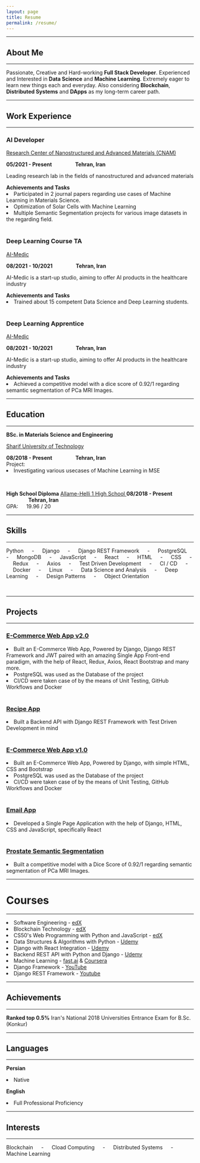 ```yaml
---
layout: page
title: Resume
permalink: /resume/
---
```

<div>
<hr>
<h2><b>About Me</b></h2>
<hr>
<p>
Passionate, Creative and Hard-working <b>Full Stack Developer</b>. Experienced and Interested in <b>Data Science</b> and <b>Machine Learning</b>. Extremely eager to learn new things each and everyday.  
Also considering <b>Blockchain</b>, <b>Distributed Systems</b> and <b>DApps</b> as my long-term career path.
</p>
</div>


<hr>
<h2><b>Work Experience</b></h2>
<hr>
<div>
<h3>AI Developer</h3>
<a href="https://cnam.ir/">
<p>
Research Center of Nanostructured and Advanced Materials (CNAM)
</p>
</a>
<b>05/2021 - Present &emsp;&emsp;&emsp;&emsp; Tehran, Iran</b>
<p>
Leading research lab in the fields of nanostructured and advanced materials
</p>
<b>Achievements and Tasks</b>
<li>
Participated in 2 journal papers regarding use cases of Machine Learning in Materials Science.
</li>
<li>
Optimization of Solar Cells with Machine Learning
</li>
<li>
Multiple Semantic Segmentation projects for various image datasets in the regarding field.
</li>
</div>

<br/>

<div>
<h3>Deep Learning Course TA</h3>
<a href="https://aimedic.co/">
<p>
AI-Medic
</p>
</a>
<b>08/2021 - 10/2021 &emsp;&emsp;&emsp;&emsp; Tehran, Iran</b>
<p>
AI-Medic is a start-up studio, aiming to offer AI products in the healthcare industry
</p>
<b>Achievements and Tasks</b>
<li>
Trained about 15 competent Data Science and Deep Learning students. 
</li>
</div>

<br/>

<div>
<h3>Deep Learning Apprentice</h3>
<a href="https://aimedic.co/">
<p>
AI-Medic
</p>
</a>
<b>08/2021 - 10/2021 &emsp;&emsp;&emsp;&emsp; Tehran, Iran</b>
<p>
AI-Medic is a start-up studio, aiming to offer AI products in the healthcare industry
</p>
<b>Achievements and Tasks</b>
<li>
Achieved a competitive model with a dice score of 0.92/1 regarding semantic segmentation of PCa MRI Images. <br/> 
</li>
</div>


<hr>
<h2><b>Education</b></h2>
<hr>
<div>
<p><b>BSc. in Materials Science and Engineering</b>
<a href="https://en.sharif.edu/">

Sharif University of Technology

</a>
<b>08/2018 - Present &emsp;&emsp;&emsp;&emsp; Tehran, Iran</b>
<br/>
Project:
<li>
Investigating various usecases of Machine Learning in MSE
</li>
</p>
</div>

<br/>

<div>
<p><b>High School Diploma</b>
<a href="https://en.wikipedia.org/wiki/Allameh_Helli_High_Schools">
Allame-Helli 1 High School
</a>
<b>08/2018 - Present &emsp;&emsp;&emsp;&emsp; Tehran, Iran</b><br/>
GPA: &emsp; 19.96 / 20
</p>
</div>


<hr>
<h2><b>Skills</b></h2>
<hr>
<p>
Python &emsp; - &emsp; Django &emsp; - &emsp; Django REST Framework &emsp; - &emsp; PostgreSQL &emsp; - &emsp; MongoDB &emsp; - &emsp; JavaScript &emsp; - &emsp; React &emsp; - &emsp; HTML &emsp; - &emsp; CSS &emsp; - &emsp; Redux &emsp; - &emsp; Axios &emsp; - &emsp; Test Driven Development &emsp; - &emsp; CI / CD &emsp; - &emsp; Docker &emsp; - &emsp; Linux &emsp; - &emsp; Data Science and Analysis &emsp; - &emsp; Deep Learning &emsp; - &emsp; Design Patterns &emsp; - &emsp; Object Orientation 
</p>
<!-- 
<img align=center src="https://img.shields.io/badge/Python-informational?style=for-the-badge&color=292A2D" />
<img align=center src="https://img.shields.io/badge/Django-informational?style=for-the-badge&color=292A2D" />
<img align=center src="https://img.shields.io/badge/Django Rest Framework-informational?style=for-the-badge&color=292A2D" />
<img align=center src="https://img.shields.io/badge/PostgreSQL-informational?style=for-the-badge&color=292A2D" />
<img align=center src="https://img.shields.io/badge/MongoDB-informational?style=for-the-badge&color=292A2D" />
<img align=center src="https://img.shields.io/badge/JavaScript-informational?style=for-the-badge&color=292A2D" />
<img align=center src="https://img.shields.io/badge/React-informational?style=for-the-badge&color=292A2D" />
<img align=center src="https://img.shields.io/badge/HTML-informational?style=for-the-badge&color=292A2D" />
<img align=center src="https://img.shields.io/badge/CSS-informational?style=for-the-badge&color=292A2D" />
<img align=center src="https://img.shields.io/badge/Redux-informational?style=for-the-badge&color=292A2D" />
<img align=center src="https://img.shields.io/badge/Axios-informational?style=for-the-badge&color=292A2D" />
<img align=center src="https://img.shields.io/badge/Test Driven Development-informational?style=for-the-badge&color=292A2D" />
<img align=center src="https://img.shields.io/badge/CI / CD-informational?style=for-the-badge&color=292A2D" />
<img align=center src="https://img.shields.io/badge/Docker-informational?style=for-the-badge&color=292A2D" />
<img align=center src="https://img.shields.io/badge/Linux-informational?style=for-the-badge&color=292A2D" />
<img align=center src="https://img.shields.io/badge/Data Science and Analysis-informational?style=for-the-badge&color=292A2D" />
<img align=center src="https://img.shields.io/badge/Deep Learning-informational?style=for-the-badge&color=292A2D" />
<img align=center src="https://img.shields.io/badge/Design Patterns-informational?style=for-the-badge&color=292A2D" />
<img align=center src="https://img.shields.io/badge/Object Orientation-informational?style=for-the-badge&color=292A2D" /> -->

<br/>
<hr>
<h2><b>Projects</b></h2>
<hr>
<div>
<a href="https://github.com/HomayoonAlimohammadi/eCommerce-Django-React">
<h3>E-Commerce Web App v2.0</h3>
</a>
<li>
Built an E-Commerce Web App, Powered by Django, Django REST Framework and JWT paired with an amazing Single App Front-end paradigm, with the help of React, Redux, Axios, React Bootstrap and many more.
</li>
<li>
PostgreSQL was used as the Database of the project
</li>
<li>
CI/CD were taken case of by the means of Unit Testing, GitHub Workflows and Docker
</li>
</div>

<br/>

<div>
<a href="https://github.com/HomayoonAlimohammadi/Backend-API-REST">
<h3>Recipe App</h3>
</a>
<li>
Built a Backend API with Django REST Framework with Test Driven Development in mind
</li>
</div>

<br/>

<div>
<a href="https://github.com/HomayoonAlimohammadi/Commerce">
<h3>E-Commerce Web App v1.0</h3>
</a>
<li>
Built an E-Commerce Web App, Powered by Django, with simple HTML, CSS and Bootstrap
</li>
<li>
PostgreSQL was used as the Database of the project
</li>
<li>
CI/CD were taken case of by the means of Unit Testing, GitHub Workflows and Docker
</li>
</div>

<br/>

<div>
<a href="https://github.com/HomayoonAlimohammadi/Mail">
<h3>Email App</h3>
</a>
<li>
Developed a Single Page Application with the help of Django, HTML, CSS and JavaScript, specifically React
</li>
</div>

<br/>

<div>
<a href="https://github.com/HomayoonAlimohammadi/Prostate-Segmentation">
<h3>Prostate Semantic Segmentation</h3>
</a>
<li>
Built a competitive model with a Dice Score of 0.92/1 regarding semantic segmentation of PCa MRI Images. 
</li>
</div>

<hr>
<div>
<h1><b>Courses</b></h1>
<hr>
<p>
<li>
Software Engineering - <a href="https://www.edx.org/course/software-engineering-introduction?index=product&queryID=27fd68f09ae1f8a6987a3ccfa62143f3&position=1">edX</a>
</li>
<li>
Blockchain Technology - <a href="https://www.edx.org/course/blockchain-technology?index=product&queryID=0f550ab1d5f8d1b5e5537bbddd8ef9aa&position=1">edX</a>
</li>
<li>
CS50's Web Programming with Python and JavaScript - <a href="https://www.edx.org/course/cs50s-web-programming-with-python-and-javascript?index=product&queryID=3ea0282c099d92f2fc7d2a245c3c93b5&position=2">edX</a>

</li>
<li>
Data Structures & Algorithms with Python - <a href="https://www.udemy.com/course/data-structures-algorithms-python/">Udemy</a>
</li>
<li>
Django with React Integration - <a href="https://www.udemy.com/course/django-with-react-an-ecommerce-website/">Udemy</a>
</li>
<li>
Backend REST API with Python and Django - <a href="https://www.udemy.com/course/django-python-advanced/">Udemy</a>
</li>
<li>
Machine Learning - <a href="https://www.youtube.com/watch?v=CzdWqFTmn0Y&list=PLfYUBJiXbdtSyktd8A_x0JNd6lxDcZE96&ab_channel=JeremyHoward">fast.ai</a>
&
<a href="https://www.coursera.org/learn/machine-learning?">Coursera</a>
</li>
<li>
Django Framework - <a href="https://www.youtube.com/watch?v=SlHBNXW1rTk&list=PLEsfXFp6DpzRMby_cSoWTFw8zaMdTEXgL&ab_channel=CodingEntrepreneurs">YouTube</a>
</li>
<li>
Django REST Framework - <a href="https://www.youtube.com/watch?v=c708Nf0cHrs&t=20828s&ab_channel=CodingEntrepreneurs">Youtube</a>
</li>
</p>
</div>

<hr>
<div>
<h2><b>Achievements</b></h2>
<hr>
<p><b>Ranked top 0.5%</b>
Iran's National 2018 Universities Entrance Exam for B.Sc. (Konkur)
</p>
</div>
<hr>
<div>
<h2><b>Languages</b></h2>
<hr>
<p><b>Persian</b>
<li>Native</li>
<p><b>English</b>
<li>Full Professional Proficiency</li>
</p>
</div>
<hr>
<div>
<h2><b>Interests</b></h2>
<hr>
<p>
Blockchain &emsp; - &emsp; Cload Computing &emsp; - &emsp; Distributed Systems &emsp; - &emsp; Machine Learning
</p>
</div>
